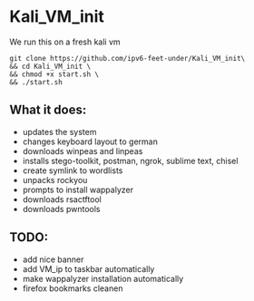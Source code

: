 # Kali_VM_init
We run this on a fresh kali vm
```
git clone https://github.com/ipv6-feet-under/Kali_VM_init\
&& cd Kali_VM_init \
&& chmod +x start.sh \
&& ./start.sh
```

## What it does:

* updates the system
* changes keyboard layout to german
* downloads winpeas and linpeas
* installs stego-toolkit, postman, ngrok, sublime text, chisel
* create symlink to wordlists
* unpacks rockyou
* prompts to install wappalyzer
* downloads rsactftool
* downloads pwntools


## TODO:

* add nice banner
* add VM_ip  to taskbar automatically
* make wappalyzer installation automatically
* firefox bookmarks cleanen